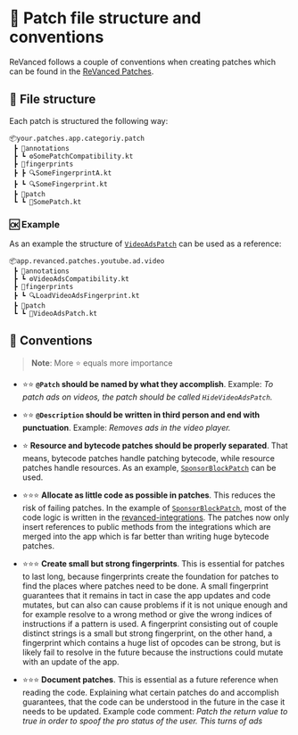 # 📜 Patch file structure and conventions

ReVanced follows a couple of conventions when creating patches which can be found in the [ReVanced Patches](https://github.com/revanced/revanced-patches).

## 📁 File structure

Each patch is structured the following way:

```text
📦your.patches.app.categoriy.patch
 ┣ 📂annotations
 ┣ ┗ ⚙️SomePatchCompatibility.kt
 ┣ 📂fingerprints
 ┣ ┣ 🔍SomeFingerprintA.kt
 ┣ ┗ 🔍SomeFingerprint.kt
 ┣ 📂patch
 ┗ ┗ 🧩SomePatch.kt
```

### 🆗 Example

As an example the structure of [`VideoAdsPatch`](https://github.com/revanced/revanced-patches/tree/2d10caffad3619791a0c3a670002a47051d4731e/src/main/kotlin/app/revanced/patches/youtube/ad/video) can be used as a reference:

```text
📦app.revanced.patches.youtube.ad.video
 ┣ 📂annotations
 ┣ ┗ ⚙️VideoAdsCompatibility.kt
 ┣ 📂fingerprints
 ┣ ┗ 🔍LoadVideoAdsFingerprint.kt
 ┣ 📂patch
 ┗ ┗ 🧩VideoAdsPatch.kt
```

## 📙 Conventions

> **Note**: More ⭐ equals more importance

- ⭐⭐ **`@Patch` should be named by what they accomplish**. Example: _To patch ads on videos, the patch should be called `HideVideoAdsPatch`._

- ⭐⭐ **`@Description` should be written in third person and end with punctuation**. Example: _Removes ads in the video player._

- ⭐ **Resource and bytecode patches should be properly separated**. That means, bytecode patches handle patching bytecode, while resource patches handle resources. As an example, [`SponsorBlockPatch`](https://github.com/revanced/revanced-patches/tree/2d10caffad3619791a0c3a670002a47051d4731e/src/main/kotlin/app/revanced/patches/youtube/layout/sponsorblock) can be used.

- ⭐⭐⭐ **Allocate as little code as possible in patches**. This reduces the risk of failing patches. In the example of [`SponsorBlockPatch`](https://github.com/revanced/revanced-patches/tree/2d10caffad3619791a0c3a670002a47051d4731e/src/main/kotlin/app/revanced/patches/youtube/layout/sponsorblock), most of the code logic is written in the [revanced-integrations](https://github.com/revanced/revanced-integrations). The patches now only insert references to public methods from the integrations which are merged into the app which is far better than writing huge bytecode patches.

- ⭐⭐⭐ **Create small but strong fingerprints**. This is essential for patches to last long, because fingerprints create the foundation for patches to find the places where patches need to be done. A small fingerprint guarantees that it remains in tact in case the app updates and code mutates, but can also can cause problems if it is not unique enough and for example resolve to a wrong method or give the wrong indices of instructions if a pattern is used. A fingerprint consisting out of couple distinct strings is a small but strong fingerprint, on the other hand, a fingerprint which contains a huge list of opcodes can be strong, but is likely fail to resolve in the future because the instructions could mutate with an update of the app.

- ⭐⭐⭐ **Document patches**. This is essential as a future reference when reading the code. Explaining what certain patches do and accomplish guarantees, that the code can be understood in the future in the case it needs to be updated. Example code comment: _Patch the return value to true in order to spoof the pro status of the user. This turns of ads_
